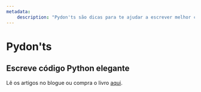 ```yaml
---
metadata:
    description: "Pydon'ts são dicas para te ajudar a escrever melhor código Python."
---
```


# Pydon'ts

## Escreve código Python elegante

Lê os artigos no blogue ou compra o livro [aqui][book].

[book]: https://gum.co/pydonts
